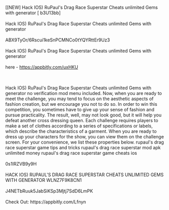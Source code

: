 [[NEW] Hack IOS) RuPaul's Drag Race Superstar Cheats unlimited Gems with generator [ b3U13bb]
<br>
<br>Hack IOS) RuPaul's Drag Race Superstar Cheats unlimited Gems with generator
<br>
<br>ABX9TyOr/6Rscui1keSnPCMNCo0tYQYRttEr9Uz3
<br>
<br>Hack IOS) RuPaul's Drag Race Superstar Cheats unlimited Gems with generator
<br>
<br>here - https://appbitly.com/uxHKU

<br>
<br>Hack IOS) RuPaul's Drag Race Superstar Cheats unlimited Gems with generator no verification mod menu included. Now, when you are ready to meet the challenge, you may tend to focus on the aesthetic aspects of fashion creation, but we encourage you not to do so. In order to win this competition, you sometimes have to give up your sense of fashion and pursue practicality. The result, well, may not look good, but it will help you defeat another cross dressing queen. Each challenge requires players to make a set of clothes according to a series of specifications or labels, which describe the characteristics of a garment. When you are ready to dress up your characters for the show, you can view them on the challenge screen. For your convenience, we list these properties below. rupaul's drag race superstar game tips and tricks rupaul's drag race superstar mod apk unlimited money rupaul's drag race superstar game cheats ios
<br>
<br>0s1IRZVB9y9H
<br>
<br>HACK IOS) RUPAUL'S DRAG RACE SUPERSTAR CHEATS UNLIMITED GEMS WITH GENERATOR WLNZ7F9K8CN1
<br>
<br>J4NETbRuuk5JabSiKSp3Mjtj7SdD6LmPK
<br>
<br>Check Out: https://appbitly.com/Lfnyn
<br>
